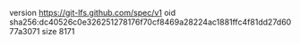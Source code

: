 version https://git-lfs.github.com/spec/v1
oid sha256:dc40526c0e326251278176f70cf8469a28224ac1881ffc4f81dd27d6077a3071
size 8171
